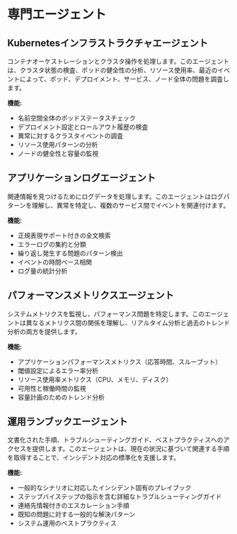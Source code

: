 # 専門エージェント

## Kubernetesインフラストラクチャエージェント

コンテナオーケストレーションとクラスタ操作を処理します。このエージェントは、クラスタ状態の検査、ポッドの健全性の分析、リソース使用率、最近のイベントによって、ポッド、デプロイメント、サービス、ノード全体の問題を調査します。

**機能:**
- 名前空間全体のポッドステータスチェック
- デプロイメント設定とロールアウト履歴の検査
- 異常に対するクラスタイベントの調査
- リソース使用パターンの分析
- ノードの健全性と容量の監視

## アプリケーションログエージェント

関連情報を見つけるためにログデータを処理します。このエージェントはログパターンを理解し、異常を特定し、複数のサービス間でイベントを関連付けます。

**機能:**
- 正規表現サポート付きの全文検索
- エラーログの集約と分類
- 繰り返し発生する問題のパターン検出
- イベントの時間ベース相関
- ログ量の統計分析

## パフォーマンスメトリクスエージェント

システムメトリクスを監視し、パフォーマンス問題を特定します。このエージェントは異なるメトリクス間の関係を理解し、リアルタイム分析と過去のトレンド分析の両方を提供します。

**機能:**
- アプリケーションパフォーマンスメトリクス（応答時間、スループット）
- 閾値設定によるエラー率分析
- リソース使用率メトリクス（CPU、メモリ、ディスク）
- 可用性と稼働時間の監視
- 容量計画のためのトレンド分析

## 運用ランブックエージェント

文書化された手順、トラブルシューティングガイド、ベストプラクティスへのアクセスを提供します。このエージェントは、現在の状況に基づいて関連する手順を取得することで、インシデント対応の標準化を支援します。

**機能:**
- 一般的なシナリオに対応したインシデント固有のプレイブック
- ステップバイステップの指示を含む詳細なトラブルシューティングガイド
- 連絡先情報付きのエスカレーション手順
- 既知の問題に対する一般的な解決パターン
- システム運用のベストプラクティス